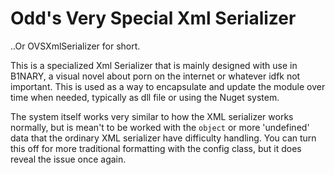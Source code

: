﻿# Odd's Very Special Xml Serializer

..Or OVSXmlSerializer for short.



This is a specialized Xml Serializer that is mainly designed with use in B1NARY,
a visual novel about porn on the internet or whatever idfk not important. This
is used as a way to encapsulate and update the module over time when needed, 
typically as dll file or using the Nuget system.

The system itself works very similar to how the XML serializer works normally,
but is mean't to be worked with the `object` or more 'undefined' data that the 
ordinary XML serializer have difficulty handling. You can turn this off for more
traditional formatting with the config class, but it does reveal the issue once 
again.